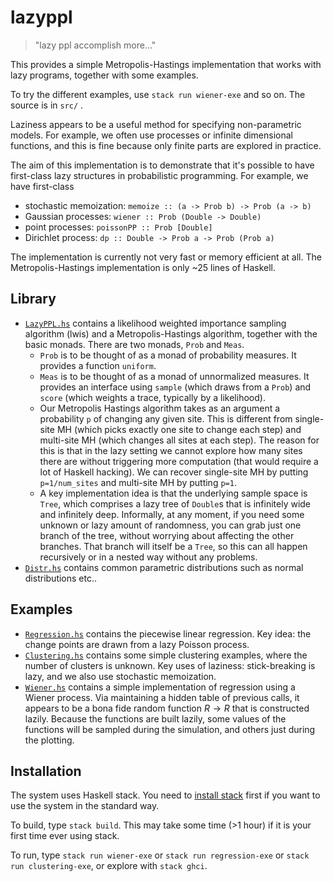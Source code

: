 # lazyppl

> "lazy ppl accomplish more..."

This provides a simple Metropolis-Hastings implementation that works with lazy programs, together with some examples.

To try the different examples, use ``stack run wiener-exe`` and so on.
The source is in ``src/`` .

Laziness appears to be a useful method for specifying non-parametric models. For example, we often use processes or infinite dimensional functions, and this is fine because only finite parts are explored in practice. 

The aim of this implementation is to demonstrate that it's possible to have first-class lazy structures in probabilistic programming. For example, we have first-class

* stochastic memoization: `memoize :: (a -> Prob b) -> Prob (a -> b)`
* Gaussian processes: `wiener :: Prob (Double -> Double)`
* point processes: `poissonPP :: Prob [Double]`
* Dirichlet process: `dp :: Double -> Prob a -> Prob (Prob a)`

The implementation is currently not very fast or memory efficient at all. The Metropolis-Hastings implementation is only ~25 lines of Haskell. 

## Library

* [``LazyPPL.hs``](src/LazyPPL.hs) contains a likelihood weighted importance sampling algorithm (lwis) and a Metropolis-Hastings algorithm, together with the basic monads. There are two monads, `Prob` and `Meas`. 
  * `Prob` is to be thought of as a monad of probability measures. It provides a function `uniform`. 
  * `Meas` is to be thought of as a monad of unnormalized measures. It provides an interface using `sample` (which draws from a `Prob`) and `score` (which weights a trace, typically by a likelihood). 
  * Our Metropolis Hastings algorithm takes as an argument a probability `p` of changing any given site. This is different from single-site MH (which picks exactly one site to change each step) and multi-site MH (which changes all sites at each step). The reason for this is that in the lazy setting we cannot explore how many sites there are without triggering more computation (that would require a lot of Haskell hacking). We can recover single-site MH by putting `p=1/num_sites` and multi-site MH by putting `p=1`. 
  * A key implementation idea is that the underlying sample space is `Tree`, which comprises a lazy tree of `Double`s that is infinitely wide and infinitely deep. Informally, at any moment, if you need some unknown or lazy amount of randomness, you can grab just one branch of the tree, without worrying about affecting the other branches. That branch will itself be a `Tree`, so this can all happen recursively or in a nested way without any problems. 
* [``Distr.hs``](src/Distr.hs) contains common parametric distributions such as normal distributions etc..

## Examples

* [``Regression.hs``](src/Regression.hs) contains the piecewise linear regression. Key idea: the change points are drawn from a lazy Poisson process. 
* [``Clustering.hs``](src/Clustering.hs) contains some simple clustering examples, where the number of clusters is unknown. Key uses of laziness: stick-breaking is lazy, and we also use stochastic memoization.  
* [``Wiener.hs``](src/Wiener.hs) contains a simple implementation of regression using a Wiener process. Via maintaining a hidden table of previous calls, it appears to be a bona fide random function $R\to R$ that is constructed lazily. Because the functions are built lazily, some values of the functions will be sampled during the simulation, and others just during the plotting. 

## Installation

The system uses Haskell stack.
You need to [install stack](https://docs.haskellstack.org/en/v1.1.2/install_and_upgrade/) first if you want to use the system in the
standard way.

To build, type
``stack build``.
This may take some time (>1 hour) if it is your first time ever using stack.

To run, type
``stack run wiener-exe`` or ``stack run regression-exe`` or ``stack run clustering-exe``, or explore with ``stack ghci``.  
